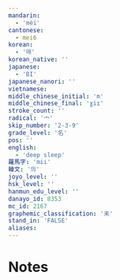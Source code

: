 ```yaml
---
mandarin:
  - 'mèi'
cantonese:
  - mei6
korean:
  - '매'
korean_native: ''
japanese:
  - 'BI'
japanese_nanori: ''
vietnamese:
middle_chinese_initial: 'm'
middle_chinese_final: 'ɣiɪ'
stroke_count: ''
radical: '宀'
skip_number: '2-3-9'
grade_level: '名'
pos: ''
english:
  - 'deep sleep'
羅馬字: 'mii'
韓文: '믜'
joyo_level: ''
hsk_level: ''
hanmun_edu_level: ''
danayo_id: 8353
mc_id: 2167
graphemic_classification: '未'
stand_in: 'FALSE'
aliases:
---
```


# Notes
